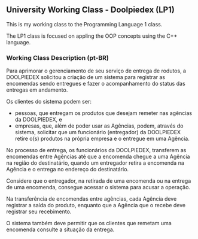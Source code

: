 University Working Class - Doolpiedex (LP1)
-------------------------------------

This is my working class to the Programming Language 1 class.

The LP1 class is focused on appling the OOP concepts using the C++ language.

### Working Class Description (pt-BR)

Para aprimorar o gerenciamento de seu serviço de entrega de rodutos, a DOOLPIEDEX solicitou a criação de um sistema para registrar as encomendas sendo entregues e fazer o acompanhamento do status das entregas em andamento.

Os clientes do sistema podem ser:

  - pessoas, que entregam os produtos que desejam remeter nas agências da DOOLPIEDEX, e
  - empresas, que, além de poder usar as Agências, podem, através do sistema, solicitar que um funcionário (entregador) da DOOLPIEDEX retire o(s) produtos na própria empresa e o entregue em uma Agência.

No processo de entrega, os funcionários da DOOLPIEDEX, transferem as encomendas entre Agências até que a encomenda chegue a uma Agência na região do destinatário, quando um entregador retira a encomenda na Agência e o entrega no endereço do destinatário.

Considere que o entregador, na retirada de uma encomenda ou na entrega de uma encomenda, consegue acessar o sistema para acusar a operação. 

Na transferência de encomendas entre agências, cada Agência deve registrar a saída do produto, enquanto que a Agência que o recebe deve registrar seu recebimento. 

O sistema também deve permitir que os clientes que remetam uma encomenda consulte a situação da entrega.
